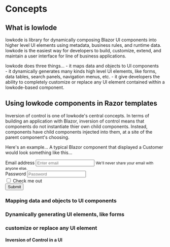 ﻿# Concepts

## What is lowlode

lowkode is library for dynamically composing Blazor UI components into higher level UI elements 
using metadata, business rules, and runtime data.
lowkode is the easiest way for developers to build, customize, extend, and maintain a user interface for line of business applications.

lowkode does three things...
	- it maps data and objects to UI components 		
	- it dynamically generates many kinds high level UI elements, like forms, data tables, search panels, navigation menus, etc.
	- it give developers the ability to completely customize or replace any UI element contained within a lowkode-based component. 

## Using lowkode components in Razor templates
Inversion of control is one of lowkode's central concepts.
In terms of building an application with Blazor, inversion of control means that components do not instantiate thier own child components.
Instead, components have child components injected into them, at a site of the parent component's choosing.

Here's an example...
A typical Blazor component that displayed a Customer would look something like this...

<form>
  <div class="form-group">
    <label for="exampleInputEmail1">Email address</label>
    <input type="email" class="form-control" id="exampleInputEmail1" aria-describedby="emailHelp" placeholder="Enter email">
    <small id="emailHelp" class="form-text text-muted">We'll never share your email with anyone else.</small>
  </div>
  <div class="form-group">
    <label for="exampleInputPassword1">Password</label>
    <input type="password" class="form-control" id="exampleInputPassword1" placeholder="Password">
  </div>
  <div class="form-check">
    <input type="checkbox" class="form-check-input" id="exampleCheck1">
    <label class="form-check-label" for="exampleCheck1">Check me out</label>
  </div>
  <button type="submit" class="btn btn-primary">Submit</button>
</form>

### Mapping data and objects to UI components


### Dynamically generating UI elements, like forms

### customize or replace any UI element 

#### Inversion of Control in a UI






